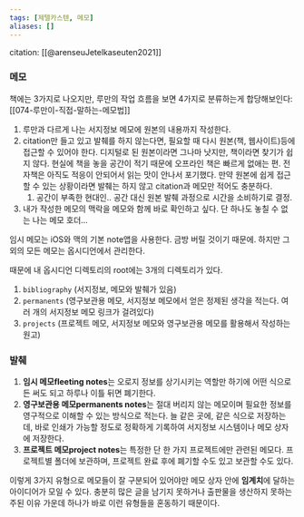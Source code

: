 ```yaml
---
tags: [제텔카스텐, 메모]
aliases: []
---
```

citation: [[@arenseuJetelkaseuten2021]]

### 메모
책에는 3가지로 나오지만, 루만의 작업 흐름을 보면 4가지로 분류하는게 합당해보인다: [[074-루만이-직접-말하는-메모법]]
1. 루만과 다르게 나는 서지정보 메모에 원본의 내용까지 작성한다.
1. citation만 들고 있고 발췌를 하지 않는다면, 필요할 때 다시 원본(책, 웹사이트)등에 접근할 수 있어야 한다. 디지털로 된 원본이라면 그나마 낫지만, 책이라면 찾기가 쉽지 않다. 현실에 책을 놓을 공간이 적기 때문에 오프라인 책은 빠르게 없애는 편. 전자책은 아직도 적응이 안되어서 읽는 맛이 안나서 포기했다. 만약 원본에 쉽게 접근할 수 있는 상황이라면 발췌는 하지 않고 citation과 메모만 적어도 충분하다.
    1. 공간이 부족한 현대인.. 공간 대신 원본 발췌 과정으로 시간을 소비하기로 결정.
1. 내가 작성한 메모의 맥락을 메모와 함께 바로 확인하고 싶다. 단 하나도 놓칠 수 없는 나는 메모 호더...

임시 메모는 iOS와 맥의 기본 note앱을 사용한다. 금방 버릴 것이기 때문에. 하지만 그 외의 모든 메모는 옵시디언에서 관리한다.

때문에 내 옵시디언 디렉토리의 root에는 3개의 디렉토리가 있다.
1. `bibliography` (서지정보, 메모와 발췌가 있음)
2. `permanents` (영구보관용 메모, 서지정보 메모에서 얻은 정제된 생각을 적는다. 여러 개의 서지정보 메모 링크가 걸려있다)
3. `projects` (프로젝트 메모, 서지정보 메모와 영구보관용 메모를 활용해서 작성하는 원고)

### 발췌
1. **임시 메모fleeting notes**는 오로지 정보를 상기시키는 역할만 하기에 어떤 식으로든 써도 되고 하루나 이틀 뒤면 폐기한다.
2. **영구보관용 메모permanents notes**는 절대 버리지 않는 메모이며 필요한 정보를 영구적으로 이해할 수 있는 방식으로 적는다. 늘 같은 곳에, 같은 식으로 저장하는데, 바로 인쇄가 가능할 정도로 정확하게 기록하여 서지정보 시스템이나 메모 상자에 저장한다.
3. **프로젝트 메모project notes**는 특정한 단 한 가지 프로젝트에만 관련된 메모다. 프로젝트별 폴더에 보관하며, 프로젝트 완료 후에 폐기할 수도 있고 보관할 수도 있다.

이렇게 3가지 유형으로 메모들이 잘 구분되어 있어야만 메모 상자 안에 **임계치**에 달하는 아이디어가 모일 수 있다. 충분히 많은 글을 남기지 못하거나 출판물을 생산하지 못하는 주된 이유 가운데 하나가 바로 이런 유형들을 혼동하기 때문이다.
